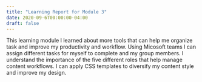 ```yaml
---
title: "Learning Report for Module 3"
date: 2020-09-6T00:00:00-04:00
draft: false
---
```


This learning module I learned about more tools that can help me organize task and improve my productivity and workflow. Using Micosoft teams I can assign different tasks for myself to complete and my group members. I understand the importance of the five different roles that help manage content workflows. I can apply CSS templates to diversify my content style and improve my design. 
